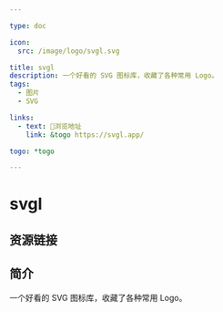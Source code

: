 ```yaml
---

type: doc

icon:
  src: /image/logo/svgl.svg

title: svgl
description: 一个好看的 SVG 图标库，收藏了各种常用 Logo。
tags:
  - 图片
  - SVG

links:
  - text: 🧰浏览地址
    link: &togo https://svgl.app/

togo: *togo

---
```


<ShowLogo />

# svgl

<ShowTags />

<ShowBreadcrumb />

## 资源链接

<ShowLinks />

## 简介

一个好看的 SVG 图标库，收藏了各种常用 Logo。
